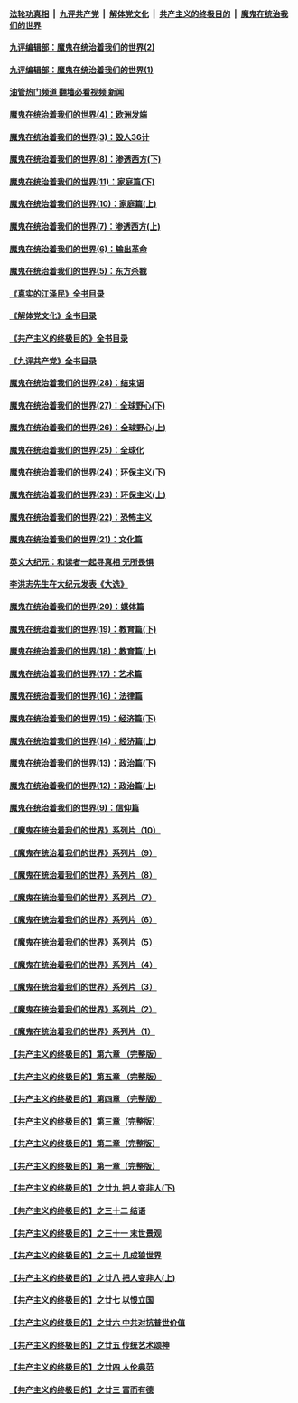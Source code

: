 ####  [法轮功真相](../../../../basic/blob/master/README.md?t=09240931) &nbsp;|&nbsp; [九评共产党](../../../../9ping.md/blob/master/README.md?t=09240931) &nbsp;|&nbsp; [解体党文化](../../../../jtdwh.md/blob/master/README.md?t=09240931)  &nbsp;|&nbsp; [共产主义的终极目的](../../../../gczydzjmd.md/blob/master/README.md?t=09240931) &nbsp;|&nbsp; [魔鬼在统治我们的世界](../../../../mgztzwmdsj.md/blob/master/README.md?t=09240931) 

#### [九评编辑部：魔鬼在统治着我们的世界(2)](../pages/nsc422/n10410036.md?t=09240931) 

#### [九评编辑部：魔鬼在统治着我们的世界(1)](../pages/nsc422/n10406825.md?t=09240931) 

#### [油管热门频道 翻墙必看视频 新闻](http://45.76.130.85:81/youtube.html?09240931)

#### [魔鬼在统治着我们的世界(4)：欧洲发端](../pages/nsc422/n10414890.md?t=09240931) 

#### [魔鬼在统治着我们的世界(3)：毁人36计](../pages/nsc422/n10411583.md?t=09240931) 

#### [魔鬼在统治着我们的世界(8)：渗透西方(下)](../pages/nsc422/n10429603.md?t=09240931) 

#### [魔鬼在统治着我们的世界(11)：家庭篇(下)](../pages/nsc422/n10440961.md?t=09240931) 

#### [魔鬼在统治着我们的世界(10)：家庭篇(上)](../pages/nsc422/n10435448.md?t=09240931) 

#### [魔鬼在统治着我们的世界(7)：渗透西方(上)](../pages/nsc422/n10426013.md?t=09240931) 

#### [魔鬼在统治着我们的世界(6)：输出革命](../pages/nsc422/n10421536.md?t=09240931) 

#### [魔鬼在统治着我们的世界(5)：东方杀戮](../pages/nsc422/n10417707.md?t=09240931) 

#### [《真实的江泽民》全书目录](../pages/nsc422/n13721399.md?t=09240931) 

#### [《解体党文化》全书目录](../pages/nsc422/n13721157.md?t=09240931) 

#### [《共产主义的终极目的》全书目录](../pages/nsc422/n13721048.md?t=09240931) 

#### [《九评共产党》全书目录](../pages/nsc422/n13708085.md?t=09240931) 

#### [魔鬼在统治着我们的世界(28)：结束语](../pages/nsc422/n10936246.md?t=09240931) 

#### [魔鬼在统治着我们的世界(27)：全球野心(下)](../pages/nsc422/n10928319.md?t=09240931) 

#### [魔鬼在统治着我们的世界(26)：全球野心(上)](../pages/nsc422/n10900318.md?t=09240931) 

#### [魔鬼在统治着我们的世界(25)：全球化](../pages/nsc422/n10788205.md?t=09240931) 

#### [魔鬼在统治着我们的世界(24)：环保主义(下)](../pages/nsc422/n10695307.md?t=09240931) 

#### [魔鬼在统治着我们的世界(23)：环保主义(上)](../pages/nsc422/n10688613.md?t=09240931) 

#### [魔鬼在统治着我们的世界(22)：恐怖主义](../pages/nsc422/n10614727.md?t=09240931) 

#### [魔鬼在统治着我们的世界(21)：文化篇](../pages/nsc422/n10597706.md?t=09240931) 

#### [英文大纪元：和读者一起寻真相 无所畏惧](../pages/nsc422/n12542027.md?t=09240931) 

#### [李洪志先生在大纪元发表《大选》](../pages/nsc422/n12534746.md?t=09240931) 

#### [魔鬼在统治着我们的世界(20)：媒体篇](../pages/nsc422/n10586579.md?t=09240931) 

#### [魔鬼在统治着我们的世界(19)：教育篇(下)](../pages/nsc422/n10564808.md?t=09240931) 

#### [魔鬼在统治着我们的世界(18)：教育篇(上)](../pages/nsc422/n10526970.md?t=09240931) 

#### [魔鬼在统治着我们的世界(17)：艺术篇](../pages/nsc422/n10499093.md?t=09240931) 

#### [魔鬼在统治着我们的世界(16)：法律篇](../pages/nsc422/n10485969.md?t=09240931) 

#### [魔鬼在统治着我们的世界(15)：经济篇(下)](../pages/nsc422/n10469975.md?t=09240931) 

#### [魔鬼在统治着我们的世界(14)：经济篇(上)](../pages/nsc422/n10457370.md?t=09240931) 

#### [魔鬼在统治着我们的世界(13)：政治篇(下)](../pages/nsc422/n10448270.md?t=09240931) 

#### [魔鬼在统治着我们的世界(12)：政治篇(上)](../pages/nsc422/n10444576.md?t=09240931) 

#### [魔鬼在统治着我们的世界(9)：信仰篇](../pages/nsc422/n10432159.md?t=09240931) 

#### [《魔鬼在统治着我们的世界》系列片（10）](../pages/nsc422/n12292670.md?t=09240931) 

#### [《魔鬼在统治着我们的世界》系列片（9）](../pages/nsc422/n12290859.md?t=09240931) 

#### [《魔鬼在统治着我们的世界》系列片（8）](../pages/nsc422/n12287445.md?t=09240931) 

#### [《魔鬼在统治着我们的世界》系列片（7）](../pages/nsc422/n12283425.md?t=09240931) 

#### [《魔鬼在统治着我们的世界》系列片（6）](../pages/nsc422/n12282314.md?t=09240931) 

#### [《魔鬼在统治着我们的世界》系列片（5）](../pages/nsc422/n12281419.md?t=09240931) 

#### [《魔鬼在统治着我们的世界》系列片（4）](../pages/nsc422/n12274024.md?t=09240931) 

#### [《魔鬼在统治着我们的世界》系列片（3）](../pages/nsc422/n12271322.md?t=09240931) 

#### [《魔鬼在统治着我们的世界》系列片（2）](../pages/nsc422/n12269049.md?t=09240931) 

#### [《魔鬼在统治着我们的世界》系列片（1）](../pages/nsc422/n12267575.md?t=09240931) 

#### [【共产主义的终极目的】第六章 （完整版）](../pages/nsc422/n11428913.md?t=09240931) 

#### [【共产主义的终极目的】第五章 （完整版）](../pages/nsc422/n11428912.md?t=09240931) 

#### [【共产主义的终极目的】第四章 （完整版）](../pages/nsc422/n11428907.md?t=09240931) 

#### [【共产主义的终极目的】第三章（完整版）](../pages/nsc422/n11428848.md?t=09240931) 

#### [【共产主义的终极目的】第二章（完整版）](../pages/nsc422/n11428831.md?t=09240931) 

#### [【共产主义的终极目的】第一章（完整版）](../pages/nsc422/n11417651.md?t=09240931) 

#### [【共产主义的终极目的】之廿九 把人变非人(下)](../pages/nsc422/n11344140.md?t=09240931) 

#### [【共产主义的终极目的】之三十二 结语](../pages/nsc422/n11360535.md?t=09240931) 

#### [【共产主义的终极目的】之三十一 末世景观](../pages/nsc422/n11351129.md?t=09240931) 

#### [【共产主义的终极目的】之三十 几成狼世界](../pages/nsc422/n11348280.md?t=09240931) 

#### [【共产主义的终极目的】之廿八 把人变非人(上)](../pages/nsc422/n11340492.md?t=09240931) 

#### [【共产主义的终极目的】之廿七 以恨立国](../pages/nsc422/n11336944.md?t=09240931) 

#### [【共产主义的终极目的】之廿六 中共对抗普世价值](../pages/nsc422/n11324785.md?t=09240931) 

#### [【共产主义的终极目的】之廿五 传统艺术颂神](../pages/nsc422/n11296396.md?t=09240931) 

#### [【共产主义的终极目的】之廿四 人伦典范](../pages/nsc422/n11296397.md?t=09240931) 

#### [【共产主义的终极目的】之廿三 富而有德](../pages/nsc422/n11283598.md?t=09240931) 

<img src='http://gfw-breaker.win/goodnews/indexes/nsc422.md' width='0px' height='0px'/>
